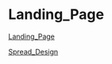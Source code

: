 # Landing_Page


[Landing_Page](https://physicalpixel.github.io/Landing_Page/index.html)

  [Spread_Design](https://physicalpixel.github.io/Landing_Page/Spread_rotate/Spread_Rotation.html)
